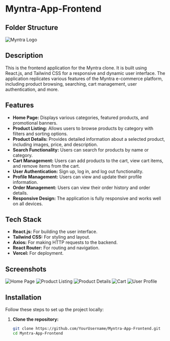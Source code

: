 # Myntra-App-Frontend

## Folder Structure

![Myntra Logo](https://github.com/Rahulkrsharma2004/Myntra-App-Backend/assets/139108196/2ce06a97-1b27-428b-84fa-b34b766ff541)

## Description

This is the frontend application for the Myntra clone. It is built using React.js, and Tailwind CSS for a responsive and dynamic user interface. The application replicates various features of the Myntra e-commerce platform, including product browsing, searching, cart management, user authentication, and more.

## Features

- **Home Page:** Displays various categories, featured products, and promotional banners.
- **Product Listing:** Allows users to browse products by category with filters and sorting options.
- **Product Details:** Provides detailed information about a selected product, including images, price, and description.
- **Search Functionality:** Users can search for products by name or category.
- **Cart Management:** Users can add products to the cart, view cart items, and remove items from the cart.
- **User Authentication:** Sign up, log in, and log out functionality.
- **Profile Management:** Users can view and update their profile information.
- **Order Management:** Users can view their order history and order details.
- **Responsive Design:** The application is fully responsive and works well on all devices.

## Tech Stack

- **React.js:** For building the user interface.
- **Tailwind CSS:** For styling and layout.
- **Axios:** For making HTTP requests to the backend.
- **React Router:** For routing and navigation.
- **Vercel:** For deployment.

## Screenshots

![Home Page](./screenshots/home-page.png)
![Product Listing](./screenshots/product-listing.png)
![Product Details](./screenshots/product-details.png)
![Cart](./screenshots/cart.png)
![User Profile](./screenshots/user-profile.png)

## Installation

Follow these steps to set up the project locally:

1. **Clone the repository:**

   ```sh
   git clone https://github.com/YourUsername/Myntra-App-Frontend.git
   cd Myntra-App-Frontend


